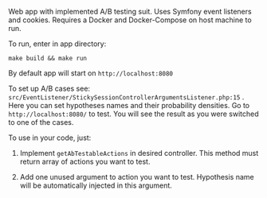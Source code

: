 Web app with implemented A/B testing suit. Uses Symfony event listeners and cookies.
Requires a Docker and Docker-Compose on host machine to run.


To run, enter in app directory:
````
make build && make run
````

By default app will start on `http://localhost:8080`

To set up A/B cases see: `src/EventListener/StickySessionControllerArgumentsListener.php:15`
. Here you can set hypotheses names and their probability densities.
Go to `http://localhost:8080/` to test. You will see the result as you were switched to one of the cases.

To use in your code, just:  
1) Implement `getAbTestableActions` in desired controller. This method must return array of actions you want to test.

2) Add one unused argument to action you want to test. Hypothesis name will be automatically injected in this argument.
